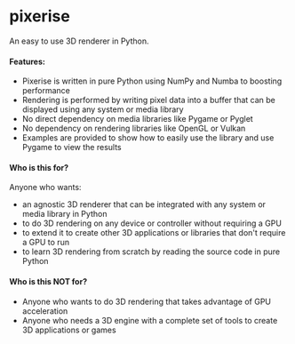 # pixerise

An easy to use 3D renderer in Python.

#### Features:
- Pixerise is written in pure Python using NumPy and Numba to boosting performance
- Rendering is performed by writing pixel data into a buffer that can be displayed using any system or media library
- No direct dependency on media libraries like Pygame or Pyglet
- No dependency on rendering libraries like OpenGL or Vulkan
- Examples are provided to show how to easily use the library and use Pygame to view the results

#### Who is this for?
Anyone who wants:
- an agnostic 3D renderer that can be integrated with any system or media library in Python
- to do 3D rendering on any device or controller without requiring a GPU
- to extend it to create other 3D applications or libraries that don't require a GPU to run
- to learn 3D rendering from scratch by reading the source code in pure Python

#### Who is this NOT for?
- Anyone who wants to do 3D rendering that takes advantage of GPU acceleration
- Anyone who needs a 3D engine with a complete set of tools to create 3D applications or games